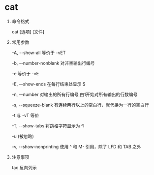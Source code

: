 # cat

1. 命令格式

    cat [选项] [文件]

2. 常用参数

    -A, --show-all           等价于 -vET

    -b, --number-nonblank    对非空输出行编号

    -e                       等价于 -vE

    -E, --show-ends          在每行结束处显示 $

    -n, --number     对输出的所有行编号,由1开始对所有输出的行数编号

    -s, --squeeze-blank  有连续两行以上的空白行，就代换为一行的空白行 

    -t                       与 -vT 等价

    -T, --show-tabs          将跳格字符显示为 ^I

    -u                       (被忽略)

    -v, --show-nonprinting   使用 ^ 和 M- 引用，除了 LFD 和 TAB 之外

3. 注意事项

    tac 反向列示
